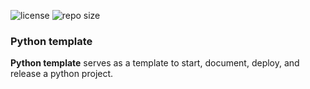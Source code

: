![license](https://img.shields.io/github/license/Radonirinaunimi/python-template?style=for-the-badge)
![repo size](https://img.shields.io/github/repo-size/Radonirinaunimi/python-template?style=for-the-badge)
### Python template

**Python template** serves as a template to start, document, deploy, and release a python project.
